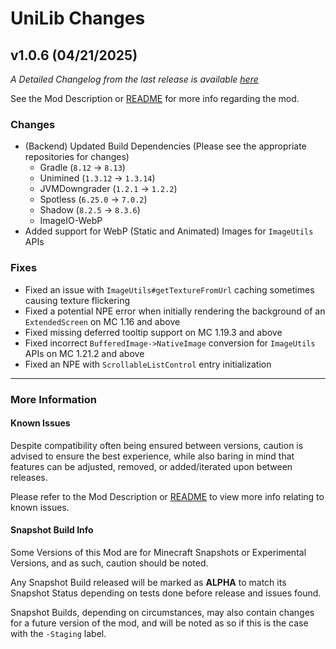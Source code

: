 # UniLib Changes

## v1.0.6 (04/21/2025)

_A Detailed Changelog from the last release is
available [here](https://gitlab.com/CDAGaming/UniLib/-/compare/release%2Fv1.0.5...release%2Fv1.0.6)_

See the Mod Description or [README](https://gitlab.com/CDAGaming/UniLib) for more info regarding the mod.

### Changes

* (Backend) Updated Build Dependencies (Please see the appropriate repositories for changes)
    * Gradle (`8.12` -> `8.13`)
    * Unimined (`1.3.12` -> `1.3.14`)
    * JVMDowngrader (`1.2.1` -> `1.2.2`)
    * Spotless (`6.25.0` -> `7.0.2`)
    * Shadow (`8.2.5` -> `8.3.6`)
    * ImageIO-WebP
* Added support for WebP (Static and Animated) Images for `ImageUtils` APIs

### Fixes

* Fixed an issue with `ImageUtils#getTextureFromUrl` caching sometimes causing texture flickering
* Fixed a potential NPE error when initially rendering the background of an `ExtendedScreen` on MC 1.16 and above
* Fixed missing deferred tooltip support on MC 1.19.3 and above
* Fixed incorrect `BufferedImage->NativeImage` conversion for `ImageUtils` APIs on MC 1.21.2 and above
* Fixed an NPE with `ScrollableListControl` entry initialization

___

### More Information

#### Known Issues

Despite compatibility often being ensured between versions,
caution is advised to ensure the best experience, while also baring in mind that features can be adjusted, removed, or
added/iterated upon between releases.

Please refer to the Mod Description or [README](https://gitlab.com/CDAGaming/UniLib) to view more info relating
to known issues.

#### Snapshot Build Info

Some Versions of this Mod are for Minecraft Snapshots or Experimental Versions, and as such, caution should be noted.

Any Snapshot Build released will be marked as **ALPHA** to match its Snapshot Status depending on tests done before
release
and issues found.

Snapshot Builds, depending on circumstances, may also contain changes for a future version of the mod, and will be noted
as so if this is the case with the `-Staging` label.
